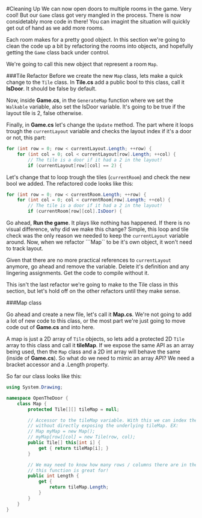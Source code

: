 #Cleaning Up
We can now open doors to multiple rooms in the game. Very cool! But our ```Game``` class got very mangled in the process. There is now considetably more code in there! You can imagint the situation will quickly get out of hand as we add more rooms.

Each room makes for a pretty good object. In this section we're going to clean the code up a bit by refactoring the rooms into objects, and hopefully getting the ```Game``` class back under control.

We're going to call this new object that represent a room ```Map```.

###Tile Refactor
Before we create the new ```Map``` class, lets make a quick change to the ```Tile``` class. In **Tile.cs** add a public bool to this class, call it **IsDoor**. It should be false by default.

Now, inside **Game.cs**, in the ```GenerateMap``` function where we set the ```Walkable``` variable, also set the IsDoor variable. It's going to be true if the layout tile is 2, false otherwise. 

Finally, in **Game.cs** let's change the ```Update``` method. The part where it loops trough the ```currentLayout``` variable and checks the layout index if it's a door or not, this part:

```cs
for (int row = 0; row < currentLayout.Length; ++row) {
    for (int col = 0; col < currentLayout[row].Length; ++col) {
        // The tile is a door if it had a 2 in the layout!
        if (currentLayout[row][col] == 2) {
```

Let's change that to loop trough the tiles (```currentRoom```) and check the new bool we added. The refactored code looks like this:

```cs
for (int row = 0; row < currentRoom.Length; ++row) {
    for (int col = 0; col < currentRoom[row].Length; ++col) {
        // The tile is a door if it had a 2 in the layout!
        if (currentRoom[row][col].IsDoor) {
```

Go ahead, **Run the game**. It plays like nothing has happened. If there is no visual difference, why did we make this change? Simple, this loop and tile check was the only reason we needed to keep the ```currentLayout``` variable around. Now, when we refactor ```Map`` to be it's own object, it won't need to track layout.

Given that there are no more practical references to ```currentLayout``` anymore, go ahead and remove the variable. Delete it's definition and any lingering assignments. Get the code to compile without it.

This isn't the last refactor we're going to make to the Tile class in this section, but let's hold off on the other refactors until they make sense.

###Map class

Go ahead and create a new file, let's call it **Map.cs**. We're not going to add a lot of new code to this class, or the most part we're just going to move code out of **Game.cs** and into here.

A map is just a 2D array of ```Tile``` objects, so lets add a protected 2D ```Tile``` array to this class and call it **tileMap**. If we expose the same API as an array being used, then the ```Map``` class and a 2D int array will behave the same (inside of **Game.cs**). So what do we need to mimic an array API? We need a bracket accessor and a .Length property.

So far our class looks like this:

```cs
using System.Drawing;

namespace OpenTheDoor {
    class Map {
        protected Tile[][] tileMap = null;

        // Accessor to the tileMap variable. With this we can index the map object
        // without directly exposing the underlying tileMap. EX:
        // Map myMap = new Map();
        // myMap[row][col] = new Tile(row, col);
        public Tile[] this[int i] {
            get { return tileMap[i]; }
        }

        // We may need to know how many rows / columns there are in the map, that's what
        // this function is great for!
        public int Length {
            get {
                return tileMap.Length;
            }
        }
    }
}
```

